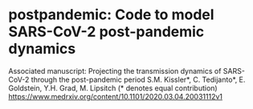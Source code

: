 # postpandemic: Code to model SARS-CoV-2 post-pandemic dynamics
Associated manuscript: Projecting the transmission dynamics of SARS-CoV-2 through the post-pandemic period
S.M. Kissler*, C. Tedijanto*, E. Goldstein, Y.H. Grad, M. Lipsitch
(* denotes equal contribution)
https://www.medrxiv.org/content/10.1101/2020.03.04.20031112v1
